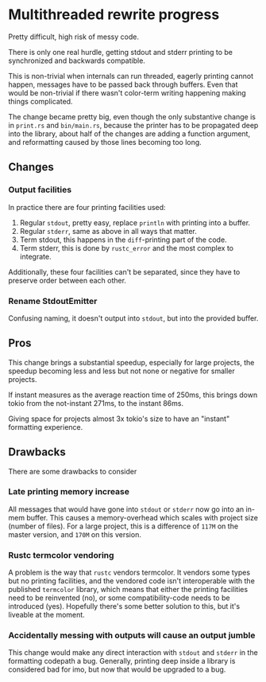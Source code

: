 # Multithreaded rewrite progress

Pretty difficult, high risk of messy code. 

There is only one real hurdle, getting stdout and stderr printing to be synchronized and backwards compatible.

This is non-trivial when internals can run threaded, eagerly printing cannot happen, messages have
to be passed back through buffers. Even that would be non-trivial if there wasn't color-term writing happening
making things complicated.

The change became pretty big, even though the only substantive change 
is in `print.rs` and `bin/main.rs`, because the printer has to be propagated 
deep into the library, about half of the changes are adding a function argument, and reformatting 
caused by those lines becoming too long.

## Changes

### Output facilities

In practice there are four printing facilities used:

1. Regular `stdout`, pretty easy, replace `println` with printing into a buffer.
2. Regular `stderr`, same as above in all ways that matter.
3. Term stdout, this happens in the `diff`-printing part of the code.
4. Term stderr, this is done by `rustc_error` and the most complex to integrate.

Additionally, these four facilities can't be separated, since they have to preserve order between each other.

### Rename StdoutEmitter

Confusing naming, it doesn't output into `stdout`, but into the 
provided buffer.

## Pros

This change brings a substantial speedup, especially for large projects, the speedup
becoming less and less but not none or negative for smaller projects.  

If instant measures as the average reaction time of 250ms, this brings 
down tokio from the not-instant 271ms, to the instant 86ms. 

Giving space for projects almost 3x tokio's size to have an "instant" formatting experience.

## Drawbacks

There are some drawbacks to consider

### Late printing memory increase

All messages that would have gone into `stdout` or `stderr` now go
into an in-mem buffer. This causes a memory-overhead which scales with project size
(number of files). For a large project, this is a difference of
`117M` on the master version, and `170M` on this version.

### Rustc termcolor vendoring

A problem is the way that `rustc` vendors termcolor. It vendors some types but no printing facilities,
and the vendored code isn't interoperable with the published `termcolor` library, which means that
either the printing facilities need to be reinvented (no), or some compatibility-code needs to be introduced (yes).
Hopefully there's some better solution to this, but it's liveable at the moment.

### Accidentally messing with outputs will cause an output jumble

This change would make any direct interaction with `stdout` and `stderr` in the 
formatting codepath a bug. Generally, printing deep inside a library is considered bad for 
imo, but now that would be upgraded to a bug.
